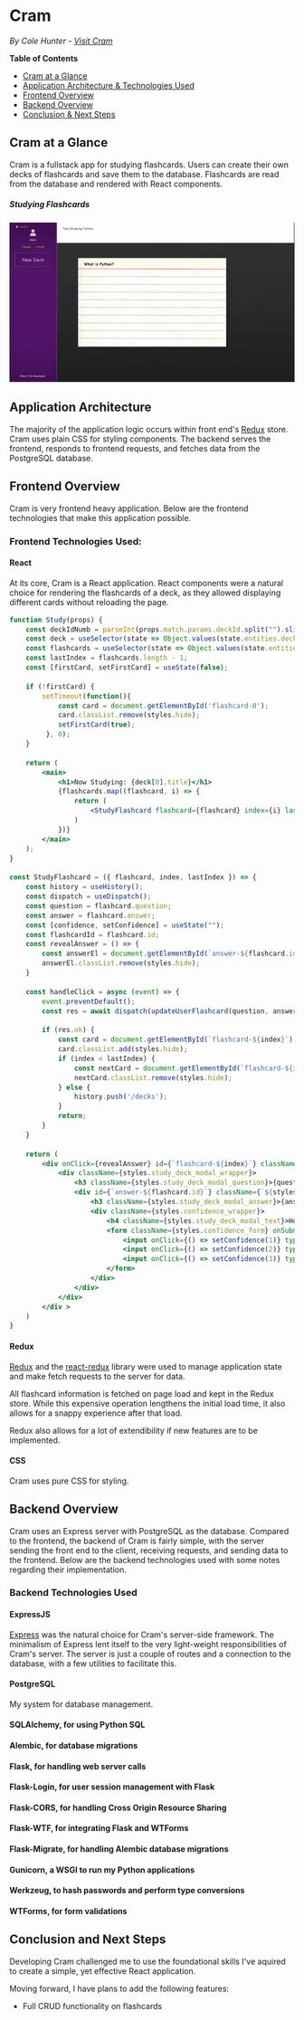 # Cram
*By Cole Hunter - [Visit Cram](https://cram-flashcards.herokuapp.com/)*

**Table of Contents**
* [Cram at a Glance](#cram-at-a-glance)
* [Application Architecture & Technologies Used](#application-architecture) 
* [Frontend Overview](#frontend-overview)
* [Backend Overview](#backend-overview)
* [Conclusion & Next Steps](#conclusion-and-next-steps)

## Cram at a Glance
Cram is a fullstack app for studying flashcards. Users can create their own decks of flashcards and save them to the database. Flashcards are read from the database and rendered with React components.

##### Studying Flashcards
![Cram gameplay](/readme-resources/cram-demo.gif)

## Application Architecture
The majority of the application logic occurs within front end's [Redux](https://redux.js.org/) store. Cram uses plain CSS for styling components. 
The backend serves the frontend, responds to frontend requests, and fetches data from the PostgreSQL database.

## Frontend Overview
Cram is very frontend heavy application. Below are the frontend technologies that make this application possible. 

### Frontend Technologies Used:
#### React
At its core, Cram is a React application. React components were a natural choice for rendering the flashcards of a deck, as they allowed displaying different cards without reloading the page.

```jsx
function Study(props) {
    const deckIdNumb = parseInt(props.match.params.deckId.split("").slice(5).join(""));
    const deck = useSelector(state => Object.values(state.entities.decks).filter((deck) => deck.id === deckIdNumb));
    const flashcards = useSelector(state => Object.values(state.entities.flashcards).filter((flashcard) => flashcard.deckId === deckIdNumb));
    const lastIndex = flashcards.length - 1;
    const [firstCard, setFirstCard] = useState(false);

    if (!firstCard) {
        setTimeout(function(){
            const card = document.getElementById('flashcard-0');
            card.classList.remove(styles.hide);
            setFirstCard(true);
         }, 0);
    }

    return (
        <main>
            <h1>Now Studying: {deck[0].title}</h1>
            {flashcards.map((flashcard, i) => {
                return (
                    <StudyFlashcard flashcard={flashcard} index={i} lastIndex={lastIndex} key={`flashcard-${i + 1}`} />
                )
            })}
        </main>
    );
}

const StudyFlashcard = ({ flashcard, index, lastIndex }) => {
    const history = useHistory();
    const dispatch = useDispatch();
    const question = flashcard.question;
    const answer = flashcard.answer;
    const [confidence, setConfidence] = useState("");
    const flashcardId = flashcard.id;
    const revealAnswer = () => {
        const answerEl = document.getElementById(`answer-${flashcard.id}`);
        answerEl.classList.remove(styles.hide);
    }

    const handleClick = async (event) => {
        event.preventDefault();
        const res = await dispatch(updateUserFlashcard(question, answer, confidence, flashcardId));

        if (res.ok) {
            const card = document.getElementById(`flashcard-${index}`);
            card.classList.add(styles.hide);
            if (index < lastIndex) {
                const nextCard = document.getElementById(`flashcard-${index + 1}`);
                nextCard.classList.remove(styles.hide);
            } else {
                history.push('/decks');
            }
            return;
        }
    }

    return (
        <div onClick={revealAnswer} id={`flashcard-${index}`} className={`${styles.study_deck_modal_container} ${styles.hide}`}>
            <div className={styles.study_deck_modal_wrapper}>
                <h3 className={styles.study_deck_modal_question}>{question}</h3>
                <div id={`answer-${flashcard.id}`} className={`${styles.study_deck_modal_answer_wrapper} ${styles.hide}`}>
                    <h3 className={styles.study_deck_modal_answer}>{answer}</h3>
                    <div className={styles.confidence_wrapper}>
                        <h4 className={styles.study_deck_modal_text}>How well do you know this?</h4>
                        <form className={styles.confidence_form} onSubmit={handleClick} action="" method="" style={{ display: "flex", flexDirection: "row", justifyContent: "center", padding: "0 25px 0" }}>
                            <input onClick={() => setConfidence(1)} type="submit" value="Not at all" />
                            <input onClick={() => setConfidence(2)} type="submit" value="Somewhat" />
                            <input onClick={() => setConfidence(3)} type="submit" value="Perfectly" />
                        </form>
                    </div>
                </div>
            </div>
        </div >
    )
}
```

#### Redux
[Redux](https://redux.js.org/) and the [react-redux](https://react-redux.js.org/) library were used to manage application state and make fetch requests to the server for data. 

All flashcard information is fetched on page load and kept in the Redux store. While this expensive operation lengthens the initial load time, it also allows for a snappy experience after that load.

Redux also allows for a lot of extendibility if new features are to be implemented.

#### CSS
Cram uses pure CSS for styling.

## Backend Overview
Cram uses an Express server with PostgreSQL as the database. Compared to the frontend, the backend of Cram is fairly simple, with the server sending the front end to the client, receiving requests, and sending data to the frontend. Below are the backend technologies used with some notes regarding their implementation. 

### Backend Technologies Used
#### ExpressJS
[Express](https://expressjs.com/) was the natural choice for Cram's server-side framework. The minimalism of Express lent itself to the very light-weight responsibilities of Cram's server. The server is just a couple of routes and a connection to the database, with a few utilities to facilitate this. 

#### PostgreSQL
My system for database management.

#### SQLAlchemy, for using Python SQL
#### Alembic, for database migrations
#### Flask, for handling web server calls
#### Flask-Login, for user session management with Flask
#### Flask-CORS, for handling Cross Origin Resource Sharing
#### Flask-WTF, for integrating Flask and WTForms
#### Flask-Migrate, for handling Alembic database migrations
#### Gunicorn, a WSGI to run my Python applications
#### Werkzeug, to hash passwords and perform type conversions
#### WTForms, for form validations

## Conclusion and Next Steps
Developing Cram challenged me to use the foundational skills I've aquired to create a simple, yet effective React application.

Moving forward, I have plans to add the following features:
- Full CRUD functionality on flashcards
